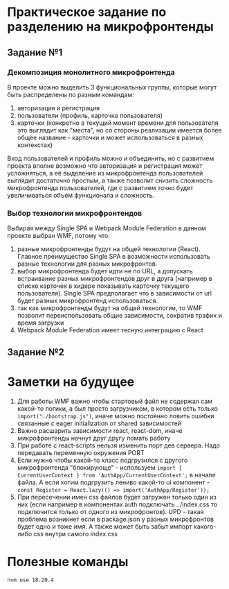 # Практическое задание по разделению на микрофронтенды

## Задание №1

### Декомпозиция монолитного микрофронтенда

В проекте можно выделить 3 функциональных группы, которые могут быть распределены по разным командам:
1. авторизация и регистрация
2. пользователи (профиль, карточка пользователя)
3. карточки (конкретно в текущий момент времени для пользователя это выглядит как "места", но со стороны реализации имеется более общее название - карточки и может использоваться в разных контекстах)

Вход пользователей и профиль можно и объединить, но с развитием проекта вполне возможно что авторизация и регистрация может усложняться, а её выделение из микрофронтенда пользователей выглядит достаточно простым, а также позволит снизить сложность микрофронтенда пользователей, где с развитием точно будет увеличиваться объем функционала и сложность.

### Выбор технологии микрофронтендов

Выбирая между Single SPA и Webpack Module Federation в данном проекте выбран WMF, потому что:
1. разные микрофронтенды будут на общей технологии (React). Главное преимущество Single SPA в возможности использовать разные технологии для разных микрофронтов.
2. выбор микрофронтенда будет идти не по URL, а допускать встраивание разных микрофронтендов друг в друга (например в списке карточек в хидере показывать карточку текущего пользователя). Single SPA предполагает что в зависимости от url будет разных микрофронтенд использоваться.
3. так как микрофронтенды будут на общей технологии, то WMF позволит переиспользовать общие зависимости, сократив трафик и время загрузки
4. Webpack Module Federation имеет тесную интеграцию с React

## Задание №2



# Заметки на будущее
1. Для работы WMF важно чтобы стартовый файл не содержал сам какой-то логики, а был просто загрузчиком, в котором есть только `import("./bootstrap.js")`, иначе можно постоянно ловить ошибки связанные с eager initialization от shared зависимостей
2. Важно расшарить зависимости react, react-dom, иначе микрофронтенды начнут друг другу ломать работу
3. При работе с react-scripts нельзя изменить порт дев сервера. Надо передавать переменную окружения PORT
4. Если нужно чтобы какой-то класс подгрузился с другого микрофронтенда "блокирующе" - используем `import { CurrentUserContext } from 'AuthApp/CurrentUserContext';` в начале файла. А если хотим подгрузить лениво какой-то ui компонент - `const Register = React.lazy(() => import('AuthApp/Register'));`
5. При пересечении имен css файлов будет загружен только один из них (если например в компонентах auth подключать ../index.css то подключится только от одного из микрофронтов). UPD - такая проблема возникнет если в package.json у разных микрофронтов будет одно и тоже имя. А также может быть забыт импорт какого-либо css внутри самого index.css

# Полезные команды
```bash
nvm use 18.20.4
```
